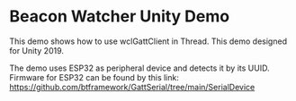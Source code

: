 # Beacon Watcher Unity Demo
 This demo shows how to use wclGattClient in Thread. This demo designed for Unity 2019.

  The demo uses ESP32 as peripheral device and detects it by its UUID. Firmware for ESP32 can be found by this link: https://github.com/btframework/GattSerial/tree/main/SerialDevice
